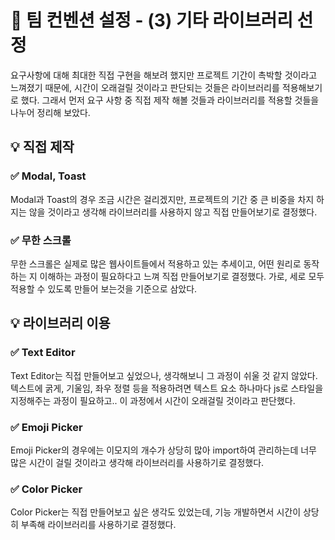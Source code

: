 # 📝 팀 컨벤션 설정 - (3) 기타 라이브러리 선정
요구사항에 대해 최대한 직접 구현을 해보려 했지만 프로젝트 기간이 촉박할 것이라고 느껴졌기 때문에, 시간이 오래걸릴 것이라고 판단되는 것들은 라이브러리를 적용해보기로 했다.
그래서 먼저 요구 사항 중 직접 제작 해볼 것들과 라이브러리를 적용할 것들을 나누어 정리해 보았다.

## 💡 직접 제작
### ✅ Modal, Toast
Modal과 Toast의 경우 조금 시간은 걸리겠지만, 프로젝트의 기간 중 큰 비중을 차지 하지는 않을 것이라고 생각해 라이브러리를 사용하지 않고 직접 만들어보기로 결정했다.

### ✅ 무한 스크롤
무한 스크롤은 실제로 많은 웹사이트들에서 적용하고 있는 추세이고, 어떤 원리로 동작하는 지 이해하는 과정이 필요하다고 느껴 직접 만들어보기로 결정했다.
가로, 세로 모두 적용할 수 있도록 만들어 보는것을 기준으로 삼았다.

## 💡 라이브러리 이용
### ✅ Text Editor
Text Editor는 직접 만들어보고 싶었으나, 생각해보니 그 과정이 쉬울 것 같지 않았다.
텍스트에 굵게, 기울임, 좌우 정렬 등을 적용하려면 텍스트 요소 하나마다 js로 스타일을 지정해주는 과정이 필요하고.. 이 과정에서 시간이 오래걸릴 것이라고 판단했다.

### ✅ Emoji Picker
Emoji Picker의 경우에는 이모지의 개수가 상당히 많아 import하여 관리하는데 너무 많은 시간이 걸릴 것이라고 생각해 라이브러리를 사용하기로 결정했다.

### ✅ Color Picker
Color Picker는 직접 만들어보고 싶은 생각도 있었는데, 기능 개발하면서 시간이 상당히 부족해 라이브러리를 사용하기로 결정했다.
